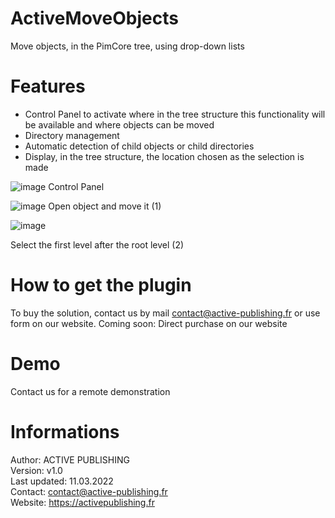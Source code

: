 # ActiveMoveObjects
Move objects, in the PimCore tree, using drop-down lists

# Features
- Control Panel to activate where in the tree structure this functionality will be available and where objects can be moved
- Directory management
- Automatic detection of child objects or child directories
- Display, in the tree structure, the location chosen as the selection is made

![image](https://user-images.githubusercontent.com/26277574/162991722-58a42978-a185-475a-83e4-9321d0b5f872.png)
Control Panel

![image](https://user-images.githubusercontent.com/26277574/162993770-eedd471a-7edd-4a40-9131-b11df4b805f9.png)
Open object and move it (1) 

![image](https://user-images.githubusercontent.com/26277574/162994361-7dfa703d-44af-4279-afcb-e88dcb51971a.png)

Select the first level after the root level (2)

# How to get the plugin
To buy the solution, contact us by mail contact@active-publishing.fr or use form on our website.
Coming soon: Direct purchase on our website

# Demo
Contact us for a remote demonstration

# Informations
Author: ACTIVE PUBLISHING
<br/>Version: v1.0
<br/>Last updated: 11.03.2022
<br/>Contact: contact@active-publishing.fr
<br/>Website: https://activepublishing.fr
